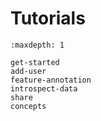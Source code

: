 # Tutorials

```{toctree}
:maxdepth: 1

get-started
add-user
feature-annotation
introspect-data
share
concepts
```
